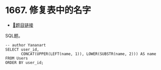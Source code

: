 # 1667. 修复表中的名字

- [🔗题目链接](https://leetcode-cn.com/problems/fix-names-in-a-table/)

SQL题。

```mysql
-- author Yananart
SELECT user_id,
       CONCAT(UPPER(LEFT(name, 1)), LOWER(SUBSTR(name, 2))) AS name
FROM Users
ORDER BY user_id;
```
